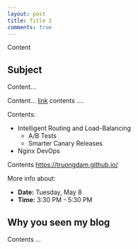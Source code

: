 ```yaml
---
layout: post
title: Title 1
comments: true
---
```


Content

## Subject

Content...

Content... [link](https://truongdam.github.io/) contents ....

Contents:
- Intelligent Routing and Load-Balancing
  - A/B Tests
  - Smarter Canary Releases 
- Nginx DevOps

Contents <https://truongdam.github.io/>

More info about:

- **Date:** Tuesday, May 8 
- **Time:** 3:30 PM - 5:30 PM

## Why you seen my blog

Contents ...


